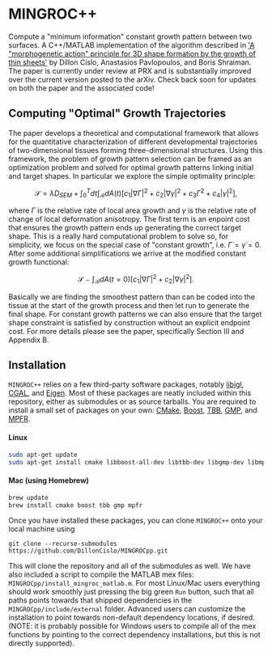 # MINGROC++
Compute a "minimum information" constant growth pattern between two surfaces. A C++/MATLAB implementation of the algorithm described in ['A "morphogenetic action" principle for 3D shape formation by the growth of thin sheets'](https://arxiv.org/abs/2302.07839) by Dillon Cislo, Anastasios Pavlopoulos, and Boris Shraiman. The paper is currently under review at PRX and is substantially improved over the current version posted to the arXiv. Check back soon for updates on both the paper and the associated code!

## Computing "Optimal" Growth Trajectories

The paper develops a theoretical and computational framework that allows for the quantitative characterization of different developmental trajectories of two-dimensional tissues forming three-dimensional structures. Using this framework, the problem of growth pattern selection can be framed as an optimization problem and solved for optimal growth patterns linking initial and target shapes. In particular we explore the simple optimality principle:

$$\mathcal{S} = \lambda  D_{SEM} + \int_0^T dt  \int_{\mathcal{B}} dA(t)  \left[ c_1 |\nabla {\Gamma}|^2 + c_2 |\nabla \gamma|^2 + c_3  \dot{\Gamma}^2 + c_4 |\dot{\gamma}|^2 \right],$$

where $\Gamma$ is the relative rate of local area growth and $\gamma$ is the relative rate of change of local deformation anisotropy. The first term is an enpoint cost that ensures the growth pattern ends up generating the correct target shape. This is a really hard computational problem to solve so, for simplicity, we focus on the special case of "constant growth", i.e. $\dot{\Gamma} = \dot{\gamma} = 0$. After some additional simplifications we arrive at the modified constant growth functional:

$$\mathcal{S} \sim \int_{\mathcal{B}} dA(t = 0)  \left[ c_1  |\nabla {\Gamma}|^2 + c_2 |\nabla \gamma|^2 \right].$$

Basically we are finding the smoothest pattern than can be coded into the tissue at the start of the growth process and then let run to generate the final shape. For constant growth patterns we can also ensure that the target shape constraint is satisfied by construction without an explicit endpoint cost. For more details please see the paper, specifically Section III and Appendix B.

## Installation
`MINGROC++` relies on a few third-party software packages, notably [libigl](https://libigl.github.io/), [CGAL](https://www.cgal.org/), and [Eigen](https://eigen.tuxfamily.org/). Most of these packages are neatly included within this repository, either as submodules or as source tarballs. You are required to install a small set of packages on your own: [CMake](https://cmake.org/), [Boost](https://www.boost.org/), [TBB](https://www.threadingbuildingblocks.org/), [GMP](https://gmplib.org/), and [MPFR](https://www.mpfr.org/). 

#### Linux
```sh
sudo apt-get update
sudo apt-get install cmake libboost-all-dev libtbb-dev libgmp-dev libmpfr-dev
```

#### Mac (using Homebrew)
```sh
brew update
brew install cmake boost tbb gmp mpfr
```
Once you have installed these packages, you can clone `MINGROC++` onto your local machine using 

```
git clone --recurse-submodules https://github.com/DillonCislo/MINGROCpp.git
```

This will clone the repository and all of the submodules as well. We have also included a script to compile the MATLAB mex files: `MINGROCpp/install_mingroc_matlab.m`. For most Linux/Mac users everything should work smoothly just pressing the big green `Run` button, such that all paths points towards that shipped dependencies in the `MINGROCpp/include/external` folder. Advanced users can customize the installation to point towards non-default dependency locations, if desired. (NOTE: it is probably possible for Windows users to compile all of the mex functions by pointing to the correct dependency installations, but this is not directly supported).